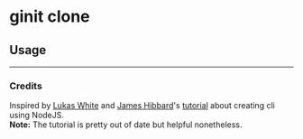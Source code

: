 # ginit clone

## Usage

---

### Credits

Inspired by [Lukas White](https://lukaswhite.com) and [James Hibbard](https://github.com/jameshibbard)'s [tutorial](https://www.sitepoint.com/javascript-command-line-interface-cli-node-js/) about creating cli using NodeJS.<br>
**Note:** The tutorial is pretty out of date but helpful nonetheless.
